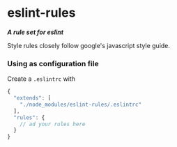 # eslint-rules

**_A rule set for eslint_**

Style rules closely follow google's javascript style guide.

### Using as configuration file

Create a ```.eslintrc``` with

```js
{
  "extends": [
    "./node_modules/eslint-rules/.eslintrc"
  ],
  "rules": {
    // ad your rules here
  }
}

```
